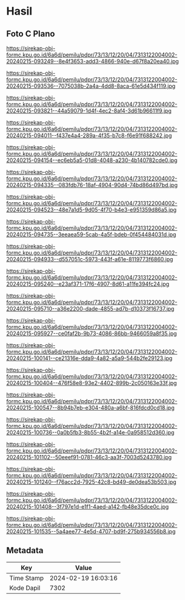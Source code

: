 # Hasil

## Foto C Plano

https://sirekap-obj-formc.kpu.go.id/6a6d/pemilu/pdpr/73/13/12/20/04/7313122004002-20240215-093249--8e4f3653-add3-4866-940e-d67f8a20ea40.jpg

https://sirekap-obj-formc.kpu.go.id/6a6d/pemilu/pdpr/73/13/12/20/04/7313122004002-20240215-093536--7075038b-2a4a-4dd8-8aca-61e5d434f119.jpg

https://sirekap-obj-formc.kpu.go.id/6a6d/pemilu/pdpr/73/13/12/20/04/7313122004002-20240215-093821--44a59079-1d4f-4ec2-8af4-3d61b96611f9.jpg

https://sirekap-obj-formc.kpu.go.id/6a6d/pemilu/pdpr/73/13/12/20/04/7313122004002-20240215-094011--f437e4a4-289a-4f35-b7c8-f6e91f688242.jpg

https://sirekap-obj-formc.kpu.go.id/6a6d/pemilu/pdpr/73/13/12/20/04/7313122004002-20240215-094154--ec6eb5a5-01d8-4048-a230-4b140782cde0.jpg

https://sirekap-obj-formc.kpu.go.id/6a6d/pemilu/pdpr/73/13/12/20/04/7313122004002-20240215-094335--083fdb76-18af-4904-90d4-74bd86d497bd.jpg

https://sirekap-obj-formc.kpu.go.id/6a6d/pemilu/pdpr/73/13/12/20/04/7313122004002-20240215-094523--48e7a1d5-9d05-4f70-b4e3-e951359d86a5.jpg

https://sirekap-obj-formc.kpu.go.id/6a6d/pemilu/pdpr/73/13/12/20/04/7313122004002-20240215-094735--3eeaea59-5cab-4a5f-bdeb-0f454484031d.jpg

https://sirekap-obj-formc.kpu.go.id/6a6d/pemilu/pdpr/73/13/12/20/04/7313122004002-20240215-094933--d557051c-5973-443f-a61e-8119773f6860.jpg

https://sirekap-obj-formc.kpu.go.id/6a6d/pemilu/pdpr/73/13/12/20/04/7313122004002-20240215-095240--e23af371-17f6-4907-8d61-a11fe394fc24.jpg

https://sirekap-obj-formc.kpu.go.id/6a6d/pemilu/pdpr/73/13/12/20/04/7313122004002-20240215-095710--a36e2200-dade-4855-ad7b-d10373f16737.jpg

https://sirekap-obj-formc.kpu.go.id/6a6d/pemilu/pdpr/73/13/12/20/04/7313122004002-20240215-095927--ce0faf2b-9b73-4086-86bb-9466059a8f35.jpg

https://sirekap-obj-formc.kpu.go.id/6a6d/pemilu/pdpr/73/13/12/20/04/7313122004002-20240215-100141--ce21316e-dda9-4a82-a5a9-544b2fe29123.jpg

https://sirekap-obj-formc.kpu.go.id/6a6d/pemilu/pdpr/73/13/12/20/04/7313122004002-20240215-100404--476f58e8-93e2-4402-899b-2c050163e33f.jpg

https://sirekap-obj-formc.kpu.go.id/6a6d/pemilu/pdpr/73/13/12/20/04/7313122004002-20240215-100547--8b94b7eb-e304-480a-a6bf-816fdcd0cd18.jpg

https://sirekap-obj-formc.kpu.go.id/6a6d/pemilu/pdpr/73/13/12/20/04/7313122004002-20240215-100736--0a0b5fb3-8b55-4b2f-a14e-0a958512d360.jpg

https://sirekap-obj-formc.kpu.go.id/6a6d/pemilu/pdpr/73/13/12/20/04/7313122004002-20240215-101102--50eeef91-0781-46c3-aa3f-7003d5243780.jpg

https://sirekap-obj-formc.kpu.go.id/6a6d/pemilu/pdpr/73/13/12/20/04/7313122004002-20240215-101240--f76acc2d-7925-42c8-bd49-de0dea53b503.jpg

https://sirekap-obj-formc.kpu.go.id/6a6d/pemilu/pdpr/73/13/12/20/04/7313122004002-20240215-101408--3f797e1d-e1f1-4aed-a142-fb48e35dce0c.jpg

https://sirekap-obj-formc.kpu.go.id/6a6d/pemilu/pdpr/73/13/12/20/04/7313122004002-20240215-101535--5a4aee77-4e5d-4707-bd9f-275b934556b8.jpg


## Metadata

| Key        | Value               |
| ---------- | ------------------- |
| Time Stamp | 2024-02-19 16:03:16 |
| Kode Dapil | 7302                |



